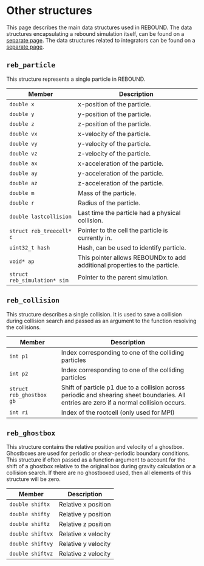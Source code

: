 # Other structures

This page describes the main data structures used in REBOUND.
The data structures encapsulating a rebound simulation itself, can be found on a [separate page](c_simulationstructure.md).
The data structures related to integrators can be found on a [separate page](c_integratorstructures.md).

## `reb_particle`

This structure represents a single particle in REBOUND.

Member                      | Description
--------------------------- | --------------
`double x`                  | x-position of the particle. 
`double y`                  | y-position of the particle. 
`double z`                  | z-position of the particle. 
`double vx`                 | x-velocity of the particle. 
`double vy`                 | y-velocity of the particle. 
`double vz`                 | z-velocity of the particle. 
`double ax`                 | x-acceleration of the particle. 
`double ay`                 | y-acceleration of the particle. 
`double az`                 | z-acceleration of the particle. 
`double m`                  | Mass of the particle. 
`double r`                  | Radius of the particle. 
`double lastcollision`      | Last time the particle had a physical collision.
`struct reb_treecell* c`    | Pointer to the cell the particle is currently in.
`uint32_t hash`             | Hash, can be used to identify particle.
`void* ap`                  | This pointer allows REBOUNDx to add additional properties to the particle.
`struct reb_simulation* sim`| Pointer to the parent simulation.

## `reb_collision`

This structure describes a single collision. It is used to save a collision during collision search and passed as an argument to the function resolving the collisions. 

Member                      | Description
--------------------------- | --------------
`int p1`                    | Index corresponding to one of the colliding particles
`int p2`                    | Index corresponding to one of the colliding particles
`struct reb_ghostbox gb`    | Shift of particle p1 due to a collision across periodic and shearing sheet boundaries. All entries are zero if a normal collision occurs.
`int ri`                    | Index of the rootcell (only used for MPI)

## `reb_ghostbox`

This structure contains the relative position and velocity of a ghostbox. 
Ghostboxes are used for periodic or shear-periodic boundary conditions. 
This structure if often passed as a function argument to account for the shift of a ghostbox relative to the original box during gravity calculation or a collision search. 
If there are no ghostboxed used, then all elements of this structure will be zero.

Member                      | Description
--------------------------- | --------------
`double shiftx`             | Relative x position
`double shifty`             | Relative y position
`double shiftz`             | Relative z position
`double shiftvx`            | Relative x velocity
`double shiftvy`            | Relative y velocity
`double shiftvz`            | Relative z velocity


